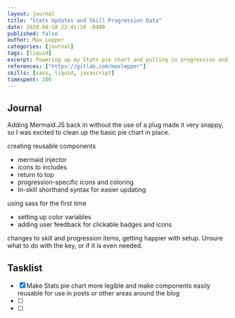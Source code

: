 ```yaml
---
layout: journal
title: "Stats Updates and Skill Progression Data"
date: 2020-08-18 22:41:19 -0400
published: false
author: Max Lepper
categories: [journal]
tags: [liquid]
excerpt: Powering up my Stats pie chart and pulling in progression and course data to my skill collection entries
references: ["https://gitlab.com/maxlepper"]
skills: [sass, liquid, javascript]
timespent: 200
---
```


## Journal

Adding Mermaid.JS back in without the use of a plug made it very snappy, so I was excited to clean up the basic pie chart  in place.

creating reusable components
- mermaid injector
- icons to includes
- return to top
- progression-specific icons and coloring
- In-skill shorthand syntax for easier updating

using sass for the first time
- setting up color variables
- adding user feedback for clickable badges and icons

changes to skill and progression items, getting happier with setup. Unsure what to do with the key, or if it is even needed.


## Tasklist

- [x] Make Stats pie chart more legible and make components easily reusable for use in posts or other areas around the blog
- [ ] 
- [ ] 